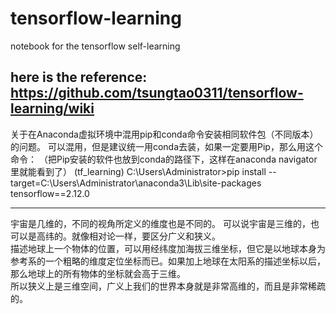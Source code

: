 # tensorflow-learning
notebook for the tensorflow self-learning

here is the reference:   https://github.com/tsungtao0311/tensorflow-learning/wiki  
-----------------------------------------------------------------------------------------------------------------------------------------------------------
关于在Anaconda虚拟环境中混用pip和conda命令安装相同软件包（不同版本）的问题。
可以混用，但是建议统一用conda去装，如果一定要用Pip，那么用这个命令： （把Pip安装的软件也放到conda的路径下，这样在anaconda navigator里就能看到了）
     (tf_learning) C:\Users\Administrator>pip install --target=C:\Users\Administrator\anaconda3\Lib\site-packages tensorflow==2.12.0

-----------------------------------------------------------------------------------------------------------------------------------------------------------  

宇宙是几维的，不同的视角所定义的维度也是不同的。 可以说宇宙是三维的，也可以是高纬的。就像相对论一样，要区分广义和狭义。  
描述地球上一个物体的位置，可以用经纬度加海拔三维坐标，但它是以地球本身为参考系的一个粗略的维度定位坐标而已。如果加上地球在太阳系的描述坐标以后，那么地球上的所有物体的坐标就会高于三维。  
所以狭义上是三维空间，广义上我们的世界本身就是非常高维的，而且是非常稀疏的。
